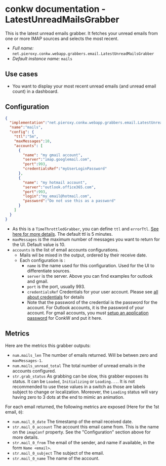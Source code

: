 # conkw documentation - LatestUnreadMailsGrabber

This is the latest unread emails grabber. It fetches your unread emails from one or more IMAP sources and selects the most recent.

* *Full name:* `net.pieroxy.conkw.webapp.grabbers.email.LatestUnreadMailsGrabber`
* *Default instance name:* `mails`

## Use cases

* You want to display your most recent unread emails (and unread email count) in a dashboard.

## Configuration

```json
{
  "implementation":"net.pieroxy.conkw.webapp.grabbers.email.LatestUnreadMailsGrabber",
  "name":"mails",
  "config": {
    "ttl":"5m",
    "maxMessages":10,
    "accounts": [
      {
        "name": "my gmail account",
        "server":"imap.googlemail.com",
        "port":993,
        "credentialsRef":"myUserLoginPassword"
      },
      {
        "name": "my hotmail account",
        "server":"outlook.office365.com",
        "port":993,
        "login":"my_email@hotmail.com",
        "password":"Do not use this as a password"
      }
    ]
  }
}
```

* As this is a `TimeThrottledGrabber`, you can define `ttl` and `errorTtl`. [See here for more details](CONFIGURE.md). The default ttl is 5 minutes.
* `maxMessages` is the maximum number of messages you want to return for the UI. Default value is 10.
* `accounts` is the list of email accounts configurations.
    * Mails wil be mixed in the output, ordered by their receive date.
    * Each configuration is :
      * `name` is the name used for this configuration. Used for the UI to differentiate sources.
      * `server` is the server. Above you can find examples for outlook and gmail.
      * `port` is the port, usually 993.
      * `credentialsRef` Credentials for your user account. Please see [all about credentials](CONCEPTS_CREDS.md) for details
      * Note that the password of the credential is the password for the account. For Outlook accounts, it is the password of your account. For gmail accounts, you must [setup an application password](https://support.google.com/accounts/answer/185833) for ConkW and put it here.

## Metrics

Here are the metrics this grabber outputs:

* `num.mails_len` The number of emails returned. Will be betwen zero and `maxMessages-1`.
* `num.mails_unread_total` The total number of unread emails in the accounts configured.
* `str.grab_status` As grabbing can be slow, this grabber exposes its status. It can be `Loaded`, `Initializing` or `Loading...`. It is not recommended to use these values in a switch as those are labels subject to change or localization. Moreover, the `Loading` status will vary having zero to 3 dots at the end to mimic an animation.

For each email returned, the following metrics are exposed (Here for the 1st email, `0`):

* `num.mail_0_date` The timestamp of the email received date.
* `str.mail_0_account` The account this email came from. This is the name on the `imapConf` property. See the "Configuration" section above for more details.
* `str.mail_0_from` The email of the sender, and name if available, in the form `Name <email>`.
* `str.mail_0_subject` The subject of the email.
* `str.mail_0_name` The name of the account.
